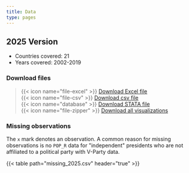 ```yaml
---
title: Data
type: pages
---
```


## 2025 Version

* Countries covered: 21
* Years covered: 2002-2019  

### Download files

> {{< icon name="file-excel" >}} [Download Excel file](2025/index_2025.xlsx)  
> {{< icon name="file-csv" >}} [Download csv file](2025/index_2025.csv)  
> {{< icon name="database" >}} [Download STATA file](2025/index_2025.dta)  
> {{< icon name="file-zipper" >}} [Download all visualizations](2025/visualizations_2025.zip)

### Missing observations

The `x` mark denotes an observation. A common reason for missing observations is no `POP_R` data for "independent" presidents who are not affiliated to a political party with V-Party data.

{{< table path="missing_2025.csv" header="true" >}}

